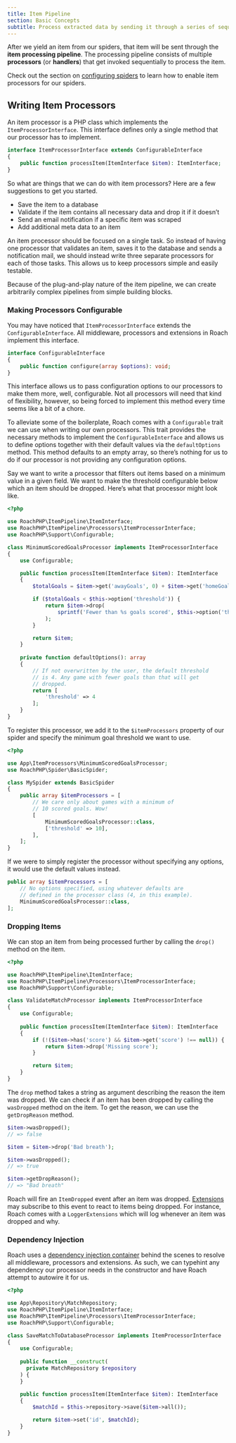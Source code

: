 ```yaml
---
title: Item Pipeline
section: Basic Concepts
subtitle: Process extracted data by sending it through a series of sequential steps.
---
```


After we yield an item from our spiders, that item will be sent through the **item processing pipeline**. The processing pipeline consists of multiple **processors** (or **handlers**) that get invoked sequentially to process the item.

Check out the section on [configuring spiders](/docs/spiders#configuring-spiders) to learn how to enable item processors for our spiders.

## Writing Item Processors

An item processor is a PHP class which implements the `ItemProcessorInterface`. This interface defines only a single method that our processor has to implement.

<CodeBlock>

```php
interface ItemProcessorInterface extends ConfigurableInterface
{
  	public function processItem(ItemInterface $item): ItemInterface;
}
```

</CodeBlock>

So what are things that we can do with item processors? Here are a few suggestions to get you started.

- Save the item to a database
- Validate if the item contains all necessary data and drop it if it doesn’t
- Send an email notification if a specific item was scraped
- Add additional meta data to an item

An item processor should be focused on a single task. So instead of having one processor that validates an item, saves it to the database and sends a notification mail, we should instead write three separate processors for each of those tasks. This allows us to keep processors simple and easily testable.

Because of the plug-and-play nature of the item pipeline, we can create arbitrarily complex pipelines from simple building blocks.

### Making Processors Configurable

You may have noticed that `ItemProcessorInterface` extends the `ConfigurableInterface`. All middleware, processors and extensions in Roach implement this interface.

<CodeBlock>

```php
interface ConfigurableInterface
{
  	public function configure(array $options): void;
}
```

</CodeBlock>

This interface allows us to pass configuration options to our processors to make them more, well, configurable. Not all processors will need that kind of flexibility, however, so being forced to implement this method every time seems like a bit of a chore.

To alleviate some of the boilerplate, Roach comes with a `Configurable` trait we can use when writing our own processors. This trait provides the necessary methods to implement the `ConfigurableInterface` and allows us to define options  together with their default values via the `defaultOptions` method. This method defaults to an empty array, so there’s nothing for us to do if our processor is not providing any configuration options.

Say we want to write a processor that filters out items based on a minimum value in a given field. We want to make the threshold configurable below which an item should be dropped. Here’s what that processor might look like.

<CodeBlock>

```php
<?php

use RoachPHP\ItemPipeline\ItemInterface;
use RoachPHP\ItemPipeline\Processors\ItemProcessorInterface;
use RoachPHP\Support\Configurable;

class MinimumScoredGoalsProcessor implements ItemProcessorInterface
{
    use Configurable;

  	public function processItem(ItemInterface $item): ItemInterface
    {
      	$totalGoals = $item->get('awayGoals', 0) + $item->get('homeGoals', 0);

      	if ($totalGoals < $this->option('threshold')) {
          	return $item->drop(
                sprintf('Fewer than %s goals scored', $this->option('threshold'))
          	);
        }

      	return $item;
    }
  
  	private function defaultOptions(): array
    {
        // If not overwritten by the user, the default threshold
        // is 4. Any game with fewer goals than that will get
        // dropped.
      	return [
          	'threshold' => 4
        ];
    }
}
```

</CodeBlock>

To register this processor, we add it to the `$itemProcessors` property of our spider and specify the minimum goal threshold we want to use.

<CodeBlock>

```php
<?php

use App\ItemProcessors\MinimumScoredGoalsProcessor;
use RoachPHP\Spider\BasicSpider;

class MySpider extends BasicSpider
{
    public array $itemProcessors = [
        // We care only about games with a minimum of
        // 10 scored goals. Wow!
        [
            MinimumScoredGoalsProcessor::class,
            ['threshold' => 10],
        ],
    ];
}
```

</CodeBlock>

If we were to simply register the processor without specifying any options, it would use the default values instead.

<CodeBlock>

```php
public array $itemProcessors = [
    // No options specified, using whatever defaults are
    // defined in the processor class (4, in this example).
    MinimumScoredGoalsProcessor::class,
];
```

</CodeBlock>

### Dropping Items

We can stop an item from being processed further by calling the `drop()` method on the item.

<CodeBlock>

```php
<?php

use RoachPHP\ItemPipeline\ItemInterface;
use RoachPHP\ItemPipeline\Processors\ItemProcessorInterface;
use RoachPHP\Support\Configurable;

class ValidateMatchProcessor implements ItemProcessorInterface
{
    use Configurable;
  
  	public function processItem(ItemInterface $item): ItemInterface
    {
        if (!($item->has('score') && $item->get('score') !== null)) {
          	return $item->drop('Missing score');
        }

      	return $item;
    }
}
```

</CodeBlock>

The `drop` method takes a string as argument describing the reason the item was dropped. We can check if an item has been dropped by calling the `wasDropped` method on the item. To get the reason, we can use the `getDropReason` method.

<CodeBlock>

```php
$item->wasDropped();
// => false

$item = $item->drop('Bad breath');

$item->wasDropped();
// => true

$item->getDropReason();
// => "Bad breath"
```

</CodeBlock>

Roach will fire an `ItemDropped` event after an item was dropped. [Extensions](/docs/extensions) may subscribe to this event to react to items being dropped. For instance, Roach comes with a `LoggerExtensions` which will log whenever an item was dropped and why.

### Dependency Injection

Roach uses a [dependency injection container](/docs/dependency-injection) behind the scenes to resolve all middleware, processors and extensions. As such, we can typehint any dependency our processor needs in the constructor and have Roach attempt to autowire it for us.

<CodeBlock>

```php
<?php

use App\Repository\MatchRepository;
use RoachPHP\ItemPipeline\ItemInterface;
use RoachPHP\ItemPipeline\Processors\ItemProcessorInterface;
use RoachPHP\Support\Configurable;

class SaveMatchToDatabaseProcessor implements ItemProcessorInterface
{
    use Configurable;
  
  	public function __construct(
      private MatchRepository $repository
    ) {
    }

  	public function processItem(ItemInterface $item): ItemInterface
    {
  		$matchId = $this->repository->save($item->all());

      	return $item->set('id', $matchId);
    }
}
```

</CodeBlock>
